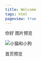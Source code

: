 ```yaml
---
title: Welcome
tags: html
pageview: true
---
```

你好
图片预览

![小猫和小狗](https://pic.superbed.cn/item/5dde5da38e0e2e3ee9bfc48c.jpg)

<!--more-->

首页预览